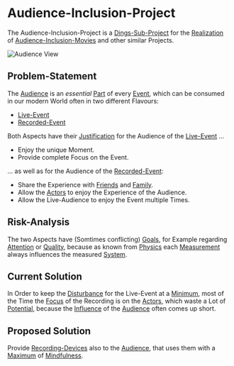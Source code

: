 # Audience-Inclusion-Project <a id="1"/>

The Audience-Inclusion-Project is a [Dings-Sub-Project](300000033.md) for the [Realization](600033.md) of [Audience-Inclusion-Movies](300080002.md) and other similar Projects.

![Audience View](400000184.jpg)

## Problem-Statement <a id="1000"/>

The [Audience](600146.md) is an *essential* [Part](60084.md) of every [Event](600085.md), which can be consumed in our modern World often in two different Flavours:

- [Live-Event](600209.md)
- [Recorded-Event](600211.md)

Both Aspects have their [Justification](600178.md) for the Audience of the [Live-Event](600209.md)&nbsp;...

- Enjoy the unique Moment.
- Provide complete Focus on the Event.

... as well as for the Audience of the [Recorded-Event](600211.md):

- Share the Experience with [Friends](180000002.md) and [Family](180000008.md).
- Allow the [Actors](202000010.md) to enjoy the Experience of the Audience.
- Allow the Live-Audience to enjoy the Event multiple Times.

## Risk-Analysis <a id="2000"/>

The two Aspects have (Somtimes conflicting) [Goals](60058.md), for Example regarding [Attention](60175.md) or [Quality](600120.md), because as known from [Physics](10000000.md) each [Measurement](10000022.md) always influences the measured [System](10000068.md).

## Current Solution

In Order to keep the [Disturbance](600212.md) for the Live-Event at a [Minimum](12000061.md), most of the Time the [Focus](60143.md) of the Recording is on the [Actors](202000010.md), which waste a Lot of [Potential](60128.md), because the [Influence](600126.md) of the [Audience](600146.md) often comes up short.

## Proposed Solution <a id="2000"/>

Provide [Recording-Devices](20000024.md) also to the [Audience](600146.md), that uses them with a [Maximum](12000062.md) of [Mindfulness](41000010.md).
